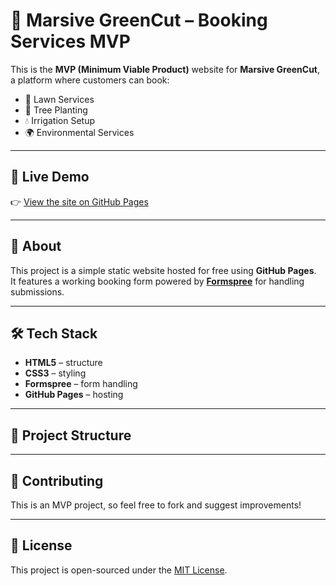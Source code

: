 # 🌱 Marsive GreenCut – Booking Services MVP

This is the **MVP (Minimum Viable Product)** website for **Marsive GreenCut**, a platform where customers can book:

- 🌿 Lawn Services  
- 🌳 Tree Planting  
- 💧 Irrigation Setup  
- 🌍 Environmental Services  

---

## 🚀 Live Demo
👉 [View the site on GitHub Pages](https://your-username.github.io/your-repo-name/)  

---

## 📖 About
This project is a simple static website hosted for free using **GitHub Pages**.  
It features a working booking form powered by **[Formspree](https://formspree.io/)** for handling submissions.  

---

## 🛠️ Tech Stack
- **HTML5** – structure  
- **CSS3** – styling  
- **Formspree** – form handling  
- **GitHub Pages** – hosting  

---

## 📂 Project Structure
---

## 🤝 Contributing
This is an MVP project, so feel free to fork and suggest improvements!  

---

## 📜 License
This project is open-sourced under the [MIT License](LICENSE).


